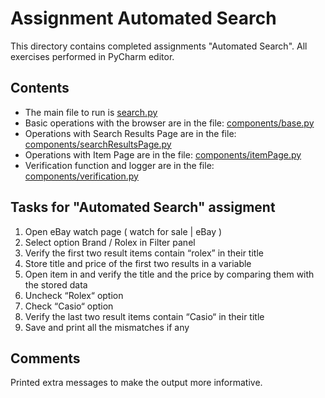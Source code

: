 # Assignment Automated Search

This directory contains completed assignments "Automated Search". 
All exercises performed in PyCharm editor.

## Contents

- The main file to run is [search.py](./search.py)
- Basic operations with the browser are in the file: [components/base.py](./components/base.py)
- Operations with Search Results Page are in the file: [components/searchResultsPage.py](./components/searchResultsPage.py)
- Operations with Item Page are in the file: [components/itemPage.py](./components/itemPage.py)
- Verification function and logger are in the file: [components/verification.py](./components/verification.py)

## Tasks for "Automated Search" assigment

1. Open eBay watch page ( watch for sale | eBay  )
2. Select option Brand / Rolex in Filter panel
3. Verify the first two result items contain “rolex” in their title
4. Store title and price of the first two results in a variable
5. Open item in and verify the title and the price by comparing them with the stored data
6. Uncheck “Rolex“ option
7. Check “Casio“ option
8. Verify the last two result items contain “Casio“ in their title
9. Save and print all the mismatches if any

## Comments

Printed extra messages to make the output more informative.
